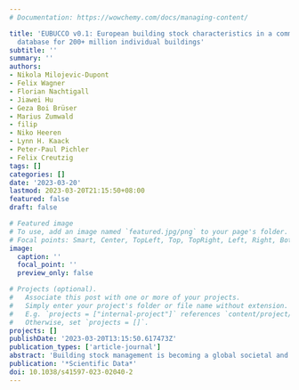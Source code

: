 ```yaml
---
# Documentation: https://wowchemy.com/docs/managing-content/

title: 'EUBUCCO v0.1: European building stock characteristics in a common and open
  database for 200+ million individual buildings'
subtitle: ''
summary: ''
authors:
- Nikola Milojevic-Dupont
- Felix Wagner
- Florian Nachtigall
- Jiawei Hu
- Geza Boi Brüser
- Marius Zumwald
- filip
- Niko Heeren
- Lynn H. Kaack
- Peter-Paul Pichler
- Felix Creutzig
tags: []
categories: []
date: '2023-03-20'
lastmod: 2023-03-20T21:15:50+08:00
featured: false
draft: false

# Featured image
# To use, add an image named `featured.jpg/png` to your page's folder.
# Focal points: Smart, Center, TopLeft, Top, TopRight, Left, Right, BottomLeft, Bottom, BottomRight.
image:
  caption: ''
  focal_point: ''
  preview_only: false

# Projects (optional).
#   Associate this post with one or more of your projects.
#   Simply enter your project's folder or file name without extension.
#   E.g. `projects = ["internal-project"]` references `content/project/deep-learning/index.md`.
#   Otherwise, set `projects = []`.
projects: []
publishDate: '2023-03-20T13:15:50.617473Z'
publication_types: ['article-journal']
abstract: 'Building stock management is becoming a global societal and political issue, inter alia because of growing sustainability concerns. Comprehensive and openly accessible building stock data can enable impactful research exploring the most effective policy options. In Europe, efforts from citizen and governments generated numerous relevant datasets but these are fragmented and heterogeneous, thus hindering their usability. Here, we present EUBUCCO v0.1, a database of individual building footprints for ~202 million buildings across the 27 European Union countries and Switzerland. Three main attributes – building height, construction year and type – are included for respectively 73%, 24% and 46% of the buildings. We identify, collect and harmonize 50 open government datasets and OpenStreetMap, and perform extensive validation analyses to assess the quality, consistency and completeness of the data in every country. EUBUCCO v0.1 provides the basis for high-resolution urban sustainability studies across scales – continental, comparative or local studies – using a centralized source and is relevant for a variety of use cases, e.g., for energy system analysis or natural hazard risk assessments.'
publication: '*Scientific Data*'
doi: 10.1038/s41597-023-02040-2
---
```

